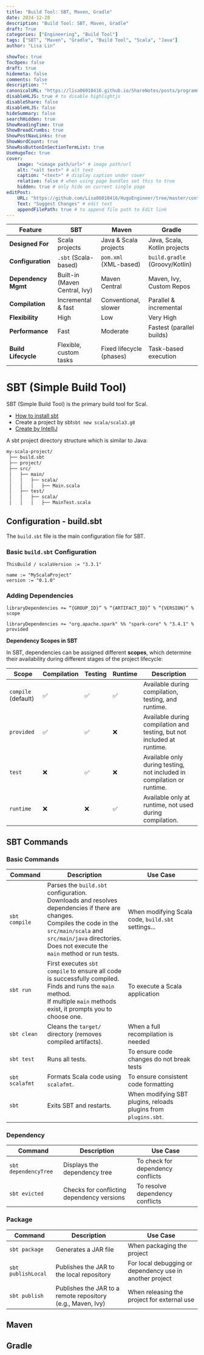 ```yaml
---
title: "Build Tool: SBT, Maven, Gradle"
date: 2024-12-28
description: "Build Tool: SBT, Maven, Gradle"
draft: True
categories: ["Engineering", "Build Tool"]
tags: ["SBT", "Maven", "Gradle", "Build Tool", "Scala", "Java"]
author: "Lisa Lin"

showToc: true
TocOpen: false
draft: true
hidemeta: false
comments: false
description: ""
canonicalURL: "https://lisa06010416.github.io/ShareNotes/posts/programming-language/scala/scala-for-data-scientists/"
disableHLJS: true # to disable highlightjs
disableShare: false
disableHLJS: false
hideSummary: false
searchHidden: true
ShowReadingTime: true
ShowBreadCrumbs: true
ShowPostNavLinks: true
ShowWordCount: true
ShowRssButtonInSectionTermList: true
UseHugoToc: true
cover:
    image: "<image path/url>" # image path/url
    alt: "<alt text>" # alt text
    caption: "<text>" # display caption under cover
    relative: false # when using page bundles set this to true
    hidden: true # only hide on current single page
editPost:
    URL: "https://github.com/Lisa06010416/HugoEngineer/tree/master/content"
    Text: "Suggest Changes" # edit text
    appendFilePath: true # to append file path to Edit link
---
```




| Feature           | SBT                   | Maven                  | Gradle                          |
|------------------|----------------------|------------------------|--------------------------------|
| **Designed For**  | Scala projects       | Java & Scala projects  | Java, Scala, Kotlin projects  |
| **Configuration** | `.sbt` (Scala-based) | `pom.xml` (XML-based)  | `build.gradle` (Groovy/Kotlin) |
| **Dependency Mgmt** | Built-in (Maven Central, Ivy) | Maven Central | Maven, Ivy, Custom Repos |
| **Compilation**   | Incremental & fast   | Conventional, slower   | Parallel & incremental        |
| **Flexibility**   | High                 | Low                    | Very High                     |
| **Performance**   | Fast                 | Moderate               | Fastest (parallel builds)     |
| **Build Lifecycle** | Flexible, custom tasks | Fixed lifecycle (phases) | Task-based execution |



# SBT (Simple Build Tool)

SBT (Simple Build Tool) is the primary build tool for Scal.

* [How to install sbt](https://www.scala-sbt.org/download/) 
* Create a project by sbt`sbt new scala/scala3.g8`
* [Create by IntelliJ](https://docs.scala-lang.org/getting-started/intellij-track/getting-started-with-scala-in-intellij.html)



A sbt project directory structure which is similar to Java:

```tex
my-scala-project/
 ├── build.sbt
 ├── project/
 ├── src/
 │   ├── main/
 │   │   ├── scala/
 │   │   │   ├── Main.scala
 │   ├── test/
 │   │   ├── scala/
 │   │   │   ├── MainTest.scala
```



## Configuration - build.sbt

The `build.sbt` file is the main configuration file for SBT.



### Basic `build.sbt` Configuration

```
ThisBuild / scalaVersion := "3.3.1"

name := "MyScalaProject"
version := "0.1.0"
```





### **Adding Dependencies**

```
libraryDependencies += “{GROUP_ID}” % “{ARTIFACT_ID}” % “{VERSION}” % scope

libraryDependencies += "org.apache.spark" %% "spark-core" % "3.4.1" % provided
```



**Dependency Scopes in SBT**

In SBT, dependencies can be assigned different **scopes**, which determine their availability during different stages of the project lifecycle:

| Scope               | Compilation | Testing | Runtime | Description                                                  |
| ------------------- | ----------- | ------- | ------- | ------------------------------------------------------------ |
| `compile` (default) | ✅           | ✅       | ✅       | Available during compilation, testing, and runtime.          |
| `provided`          | ✅           | ✅       | ❌       | Available during compilation and testing, but not included at runtime. |
| `test`              | ❌           | ✅       | ❌       | Available only during testing, not included in compilation or runtime. |
| `runtime`           | ❌           | ❌       | ✅       | Available only at runtime, not used during compilation.      |







## SBT Commands 

### Basic Commands

| Command        | Description                                                  | Use Case                                                     |
| -------------- | ------------------------------------------------------------ | ------------------------------------------------------------ |
| `sbt compile`  | Parses the `build.sbt` configuration.<br/>Downloads and resolves dependencies if there are changes.<br/>Compiles the code in the `src/main/scala` and `src/main/java` directories.<br/>Does not execute the `main` method or run tests. | When modifying Scala code, `build.sbt` settings...           |
| `sbt run`      | First executes `sbt compile` to ensure all code is successfully compiled.<br/>Finds and runs the `main` method.<br/>If multiple `main` methods exist, it prompts you to choose one. | To execute a Scala application                               |
| `sbt clean`    | Cleans the `target/` directory (removes compiled artifacts). | When a full recompilation is needed                          |
| `sbt test`     | Runs all tests.                                              | To ensure code changes do not break tests                    |
| `sbt scalafmt` | Formats Scala code using `scalafmt`.                         | To ensure consistent code formatting                         |
| `sbt`          | Exits SBT and restarts.                                      | When modifying SBT plugins, reloads plugins from `plugins.sbt`. |

### Dependency

| Command              | Description                                | Use Case                          |
| -------------------- | ------------------------------------------ | --------------------------------- |
| `sbt dependencyTree` | Displays the dependency tree               | To check for dependency conflicts |
| `sbt evicted`        | Checks for conflicting dependency versions | To resolve dependency conflicts   |

### Package

| Command            | Description                                                 | Use Case                                                 |
| ------------------ | ----------------------------------------------------------- | -------------------------------------------------------- |
| `sbt package`      | Generates a JAR file                                        | When packaging the project                               |
| `sbt publishLocal` | Publishes the JAR to the local repository                   | For local debugging or dependency use in another project |
| `sbt publish`      | Publishes the JAR to a remote repository (e.g., Maven, Ivy) | When releasing the project for external use              |

## Maven

## Gradle



